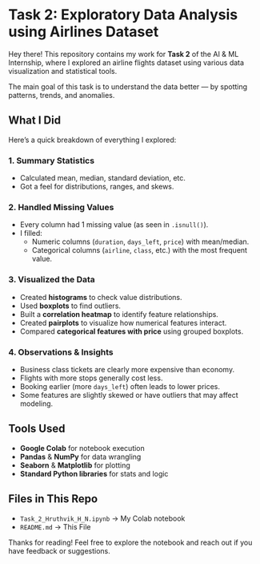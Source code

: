 # Task 2: Exploratory Data Analysis using Airlines Dataset

Hey there! 
This repository contains my work for **Task 2** of the AI & ML Internship, where I explored an airline flights dataset using various data visualization and statistical tools.

The main goal of this task is to understand the data better — by spotting patterns, trends, and anomalies.


## What I Did

Here’s a quick breakdown of everything I explored:

### 1. Summary Statistics
- Calculated mean, median, standard deviation, etc.
- Got a feel for distributions, ranges, and skews.

### 2. Handled Missing Values
- Every column had 1 missing value (as seen in `.isnull()`).
- I filled:
  - Numeric columns (`duration`, `days_left`, `price`) with mean/median.
  - Categorical columns (`airline`, `class`, etc.) with the most frequent value.

### 3. Visualized the Data
- Created **histograms** to check value distributions.
- Used **boxplots** to find outliers.
- Built a **correlation heatmap** to identify feature relationships.
- Created **pairplots** to visualize how numerical features interact.
- Compared **categorical features with price** using grouped boxplots.

### 4. Observations & Insights
- Business class tickets are clearly more expensive than economy.
- Flights with more stops generally cost less.
- Booking earlier (more `days_left`) often leads to lower prices.
- Some features are slightly skewed or have outliers that may affect modeling.



## Tools Used

- **Google Colab** for notebook execution
- **Pandas** & **NumPy** for data wrangling
- **Seaborn** & **Matplotlib** for plotting
- **Standard Python libraries** for stats and logic



## Files in This Repo

- `Task_2_Hruthvik_H_N.ipynb` → My Colab notebook
- `README.md` → This File


Thanks for reading! Feel free to explore the notebook and reach out if you have feedback or suggestions.
